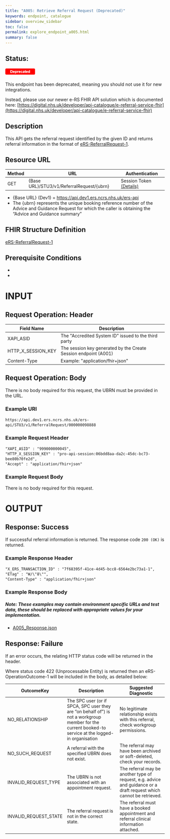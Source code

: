 ```yaml
---
title: "A005: Retrieve Referral Request (Deprecated)"
keywords: endpoint, catalogue
sidebar: overview_sidebar
toc: false
permalink: explore_endpoint_a005.html
summary: false
---
```


## Status:

![Deprecated](images/icons/api_deprecated.png)

This endpoint has been deprecated, meaning you should not use it for new integrations.

Instead, please use our newer e-RS FHIR API solution which is documented here:
[https://digital.nhs.uk/developer/api-catalogue/e-referral-service-fhir](https://digital.nhs.uk/developer/api-catalogue/e-referral-service-fhir)

## Description
This API gets the referral request identified by the given ID and returns referral information in the format of [eRS-ReferralRequest-1](https://fhir.nhs.uk/STU3/StructureDefinition/eRS-ReferralRequest-1).

## Resource URL

| Method       | URL | Authentication |
| -------------| --- | ---------------- |
| GET | {Base URL}/STU3/v1/ReferralRequest/{ubrn} | Session Token [(Details)](develop_business_flow_bf001.html) |

- {Base URL} (Dev1) = https://api.dev1.ers.ncrs.nhs.uk/ers-api  
- The {ubrn} represents the unique booking reference number of the Advice and Guidance Request for which the caller is obtaining the “Advice and Guidance summary”


## FHIR Structure Definition
[eRS-ReferralRequest-1](https://fhir.nhs.uk/STU3/StructureDefinition/eRS-ReferralRequest-1)

## Prerequisite Conditions
-
-

# INPUT

## Request Operation: Header

| Field Name | Description |
| ---------- | ------------- |
| XAPI_ASID | The "Accredited System ID" issued to the third party |
| HTTP_X_SESSION_KEY | The session key generated by the Create Session endpoint (A001) |
| Content-Type | Example: "application/fhir+json" |

## Request Operation: Body
There is no body required for this request, the UBRN must be provided in the URL.


### Example URI
```http
https://api.dev1.ers.ncrs.nhs.uk/ers-api/STU3/v1/ReferralRequest/000000098888
```

### Example Request Header
``` http
"XAPI_ASID" : "999000000045",
"HTTP_X_SESSION_KEY" : "pro-api-session:06bdd8aa-da2c-45dc-bc73-bee80b70fe2d",
"Accept" : "application/fhir+json"
```

### Example Request Body
There is no body required for this request.

# OUTPUT
## Response: Success
If successful referral information is returned. The response code `200 (OK)` is returned.

### Example Response Header
```http
"X_ERS_TRANSACTION_ID" : "7f68395f-41ce-4d45-bcc8-6564e2bc73a1-1",
"ETag" : "W/\"8\"",
"Content-Type" : "application/fhir+json"
```

### Example Response Body
##### Note: These examples may contain environment specific URLs and test data, these should be replaced with appropriate values for your implementation.  

- [A005_Response.json](downloads/json/A005_Response.json)

## Response: Failure
If an error occurs, the relating HTTP status code will be returned in the header.  

Where status code 422 (Unprocessable Entity) is returned then an eRS-OperationOutcome-1 will be included in the body, as detailed below:

| OutcomeKey | Description | Suggested Diagnostic |
| ---------- | ----------- | -------------------- |
| NO_RELATIONSHIP | The SPC user (or if SPCA, SPC user they are “on behalf of”) is not a workgroup member for the current booked-to service at the logged-in organisation | No legitimate relationship exists with this referral, check workgroup permissions. |
| NO_SUCH_REQUEST | A referral with the specified UBRN does not exist. | The referral may have been archived or soft-deleted, check your records. |
| INVALID_REQUEST_TYPE | The UBRN is not associated with an appointment request.  | The referral may be another type of request, e.g. advice and guidance or a draft request which cannot be retrieved. |
| INVALID_REQUEST_STATE | The referral request is not in the correct state. | The referral must have a booked appointment and referral clinical information attached. |
